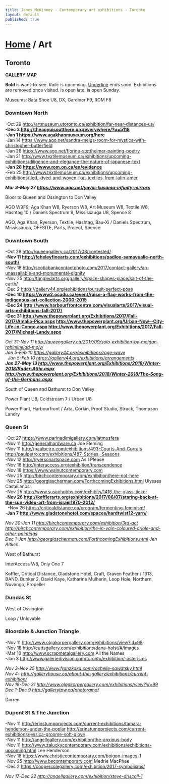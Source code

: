 ```yaml
---
title: James McKinney - Contemporary art exhibitions - Toronto
layout: default
published: true
---
```


# [Home](/) / Art

## Toronto

**[GALLERY MAP](https://www.google.com/maps/d/u/0/edit?mid=1sMiga7vQsqWdqEVQCqHsxjX2jeU)**

<span class="glyphicon glyphicon-info-sign" aria-hidden="true"></span> <strong>Bold</strong> is want-to-see. <em>Italic</em> is upcoming. <u>Underline</u> ends soon. Exhibitions are removed once visited. <span class="glyphicon glyphicon-time" aria-hidden="true"></span> is open late. <span class="glyphicon glyphicon-calendar" aria-hidden="true"></span> is open Sunday.

<span class="glyphicon glyphicon-calendar" aria-hidden="true"></span> <span class="glyphicon glyphicon-time" aria-hidden="true"></span> Museums: Bata Shoe U8, DX, Gardiner F9, ROM F8

### Downtown North

-Oct 29 <http://artmuseum.utoronto.ca/exhibition/far-near-distances-us/>  
**-Dec 3 <http://theagyuisoutthere.org/everywhere/?p=5118>**  
**-Jan 1 <https://www.agakhanmuseum.org/here>**  
-Jan 14 <https://www.ago.net/sandra-meigs-room-for-mystics-with-christopher-butterfield>  
  -Jan 28 <https://www.ago.net/florine-stettheimer-painting-poetry>  
-Jan 21 <http://www.textilemuseum.ca/exhibitions/upcoming-exhibitions/diligence-and-elegance-the-nature-of-japanese-text>  
**-Jan 28 <https://www.rom.on.ca/en/evidence>**  
-Feb 25 <http://www.textilemuseum.ca/exhibitions/upcoming-exhibitions/tied,-dyed-and-woven-ikat-textiles-from-latin-amer>  

_**Mar 3-May 27 <https://www.ago.net/yayoi-kusama-infinity-mirrors>**_  

<span class="glyphicon glyphicon-info-sign" aria-hidden="true"></span> Bloor to Queen and Ossington to Don Valley

<span class="glyphicon glyphicon-time" aria-hidden="true"></span> AGO W9F9, Aga Khan W8, Ryerson W8, Art Museum W8, Textile W8, Hashtag 10 / Daniels Spectrum 9, Mississauga U8, Spence 8

<span class="glyphicon glyphicon-calendar" aria-hidden="true"></span> AGO, Aga Khan, Ryerson, Textile, Hashtag, Bau-Xi / Daniels Spectrum, Mississauga, OFFSITE, Parts, Project, Spence

### Downtown South

-Oct 28 <http://queengallery.ca/2017/08/contested/>  
**-Nov 11 <http://feheleyfinearts.com/exhibitions/padloo-samayualie-north-south/>**  
-Nov 18 <http://scotiabankcontactphoto.com/2017/contact-gallery/an-unassailable-and-monumental-dignity>  
-Nov 25 <http://tangledarts.org/gallery/space-shapes-place/salt-of-the-earth/>  
-Dec 2 <https://gallery44.org/exhibitions/pursuit-perfect-pose>  
**-Dec 10 <https://www2.ocadu.ca/event/raise-a-flag-works-from-the-indigenous-art-collection-2000-2015>**  
**-Dec 24 <http://www.harbourfrontcentre.com/visualarts/2017/visual-arts-exhibitions-fall-2017/>**  
**-Dec 31 <http://www.thepowerplant.org/Exhibitions/2017/Fall-2017/Amalia-Pica.aspx> <http://www.thepowerplant.org/Urban-Now--City-Life-in-Congo.aspx> <http://www.thepowerplant.org/Exhibitions/2017/Fall-2017/Michael-Landy.aspx>**  

_Oct 31-Nov 11 <http://queengallery.ca/2017/09/solo-exhibition-by-mojgan-rahiminejad-mojy/>_  
_Jan 5-Feb 10 <https://gallery44.org/exhibitions/rage-wave>_  
  _Jan 5-Feb 10 <https://gallery44.org/exhibitions/arrangements>_  
_**Jan 27-May 13 <http://www.thepowerplant.org/Exhibitions/2018/Winter-2018/Kader-Attia.aspx> <http://www.thepowerplant.org/Exhibitions/2018/Winter-2018/The-Song-of-the-Germans.aspx>**_  

<span class="glyphicon glyphicon-info-sign" aria-hidden="true"></span> South of Queen and Bathurst to Don Valley

<span class="glyphicon glyphicon-time" aria-hidden="true"></span> Power Plant U8, Coldstream 7 / Urban U8

<span class="glyphicon glyphicon-calendar" aria-hidden="true"></span> Power Plant, Harbourfront / Arta, Corkin, Proof Studio, Struck, Thompson Landry

### Queen St

-Oct 27 <https://www.parinadimigallery.com/latmosfera>  
-Nov 11 <http://generalhardware.ca> Joe Fleming  
-Nov 11 <http://paulpetro.com/exhibitions/493-Courts-And-Corrals> <http://paulpetro.com/exhibitions/487-Stories,-Seasons>  
-Nov 12 <http://ryersonartspace.com> As I Please  
-Nov 18 <http://interaccess.org/exhibition/transcendence>  
-Nov 18 <https://www.walnutcontemporary.com>  
-Nov 25 <http://birchcontemporary.com/exhibition/here-not-here>  
-Nov 25 <http://georgiascherman.com/ForthcomingExhibitions.html> Ulysses Castellanos  
-Nov 25 <http://www.susanhobbs.com/exhibits/1416-the-glass-ticker>  
**-Nov 26 <http://kofflerarts.org/exhibitions/2017/06/07/staring-back-at-the-sun-video-art-from-israel1970-2012/>**  
  -Nov 26 <https://criticaldistance.ca/program/fermenting-feminism/>  
**-Jan 7 <http://www.gladstonehotel.com/spaces/hardtwist12-yarn/>**  

_Nov 30-Jan 11 <http://birchcontemporary.com/exhibition/3rd-act> <http://birchcontemporary.com/exhibition/the-in-vain-coloured-oriole-and-other-paintings>_  
_Dec 1-Jan <http://georgiascherman.com/ForthcomingExhibitions.html> Jen Aitken_  

<span class="glyphicon glyphicon-info-sign" aria-hidden="true"></span> West of Bathurst

<span class="glyphicon glyphicon-time" aria-hidden="true"></span> InterAccess W8, Only One 7

<span class="glyphicon glyphicon-calendar" aria-hidden="true"></span> Koffler, Critical Distance, Gladstone Hotel, Craft, Graven Feather / 1313, BAND, Bunker 2, David Kaye, Katharine Mulherin, Loop Hole, Northern, Nuvango, Propeller

### Dundas St

<span class="glyphicon glyphicon-info-sign" aria-hidden="true"></span> West of Ossington

<span class="glyphicon glyphicon-calendar" aria-hidden="true"></span> Loop / Unlovable

### Bloordale & Junction Triangle

-Nov 11 <http://www.olgakorpergallery.com/exhibitions/view?id=98>  
-Nov 18 <http://cuttsgallery.com/exhibitions/dana-holst/#/images>  
-Mar 10 <http://www.scrapmetalgallery.com> All the Names  
-Jan 3 <http://www.galeriedivision.com/toronto/exhibition/-asterisms>  

_Nov 3-Nov 25 <http://www.franzkaka.com/rachelle-sawatsky.html>_  
_Nov 4- <http://galleryhouse.ca/about-the-gallery/exhibitions/current-exhibition/>_  
_Nov 18-Dec 21 <http://www.olgakorpergallery.com/exhibitions/view?id=99>_  
_Dec 1-Dec 9 <http://gallerytpw.ca/photorama/>_  

<span class="glyphicon glyphicon-calendar" aria-hidden="true"></span> Darren

### Dupont St & The Junction

-Nov 11 <http://erinstumpprojects.com/current-exhibitions/tamara-henderson-under-the-poplar> <http://erinstumpprojects.com/current-exhibitions/jessica-groome-soft-glove>  
-Nov 11 <http://angellgallery.com/exhibition/the-anxious-body>  
-Nov 11 <http://www.zaluckycontemporary.com/exhibitions/exhibitions-upcoming.html> Lee Henderson  
-Nov 18 <https://www.christiecontemporary.com/boigon-images-1>  
-Nov 25 <http://www.becontemporary.com> Medrie MacPhee  
-Dec 2 <https://coopercolegallery.com/exhibition/2017-symbolisms/>  

_Nov 17-Dec 22 <http://angellgallery.com/exhibition/steve-driscoll-1>_  
